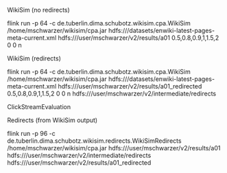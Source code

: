
WikiSim (no redirects)

flink run -p 64 -c de.tuberlin.dima.schubotz.wikisim.cpa.WikiSim /home/mschwarzer/wikisim/cpa.jar hdfs:///datasets/enwiki-latest-pages-meta-current.xml hdfs:///user/mschwarzer/v2/results/a01 0.5,0.8,0.9,1,1.5,2 0 0 n


WikiSim (redirects)

flink run -p 64 -c de.tuberlin.dima.schubotz.wikisim.cpa.WikiSim /home/mschwarzer/wikisim/cpa.jar hdfs:///datasets/enwiki-latest-pages-meta-current.xml hdfs:///user/mschwarzer/v2/results/a01_redirected 0.5,0.8,0.9,1,1.5,2 0 0 n hdfs:///user/mschwarzer/v2/intermediate/redirects


ClickStreamEvaluation

Redirects (from WikiSim output)

flink run -p 96 -c de.tuberlin.dima.schubotz.wikisim.redirects.WikiSimRedirects /home/mschwarzer/wikisim/cpa.jar hdfs:///user/mschwarzer/v2/results/a01 hdfs:///user/mschwarzer/v2/intermediate/redirects hdfs:///user/mschwarzer/v2/results/a01_redirected